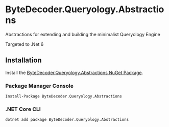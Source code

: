 # ByteDecoder.Queryology.Abstractions

Abstractions for extending and building the minimalist Queryology Engine

Targeted to .Net 6

## Installation

Install the [ByteDecoder.Queryology.Abstractions NuGet Package](https://www.nuget.org/packages/ByteDecoder.Queryology.Abstractions).

### Package Manager Console

```porwershell
Install-Package ByteDecoder.Queryology.Abstractions
```

### .NET Core CLI

```bash
dotnet add package ByteDecoder.Queryology.Abstractions
```
